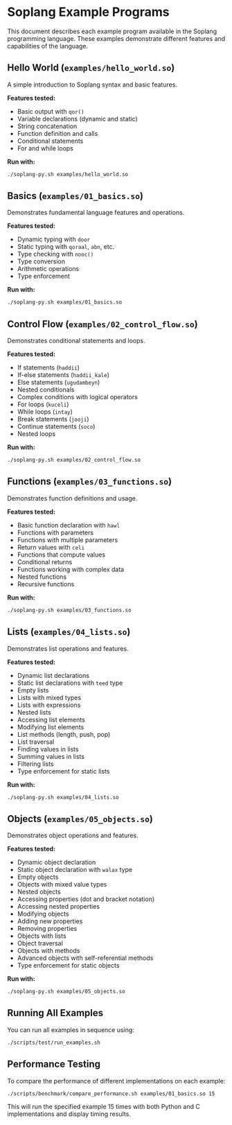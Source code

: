 # Soplang Example Programs

This document describes each example program available in the Soplang programming language. These examples demonstrate different features and capabilities of the language.

## Hello World (`examples/hello_world.so`)

A simple introduction to Soplang syntax and basic features.

**Features tested:**
- Basic output with `qor()`
- Variable declarations (dynamic and static)
- String concatenation
- Function definition and calls
- Conditional statements
- For and while loops

**Run with:**
```bash
./soplang-py.sh examples/hello_world.so
```

## Basics (`examples/01_basics.so`)

Demonstrates fundamental language features and operations.

**Features tested:**
- Dynamic typing with `door`
- Static typing with `qoraal`, `abn`, etc.
- Type checking with `nooc()`
- Type conversion
- Arithmetic operations
- Type enforcement

**Run with:**
```bash
./soplang-py.sh examples/01_basics.so
```

## Control Flow (`examples/02_control_flow.so`)

Demonstrates conditional statements and loops.

**Features tested:**
- If statements (`haddii`)
- If-else statements (`haddii_kale`)
- Else statements (`ugudambeyn`)
- Nested conditionals
- Complex conditions with logical operators
- For loops (`kuceli`)
- While loops (`intay`)
- Break statements (`jooji`)
- Continue statements (`soco`)
- Nested loops

**Run with:**
```bash
./soplang-py.sh examples/02_control_flow.so
```

## Functions (`examples/03_functions.so`)

Demonstrates function definitions and usage.

**Features tested:**
- Basic function declaration with `hawl`
- Functions with parameters
- Functions with multiple parameters
- Return values with `celi`
- Functions that compute values
- Conditional returns
- Functions working with complex data
- Nested functions
- Recursive functions

**Run with:**
```bash
./soplang-py.sh examples/03_functions.so
```

## Lists (`examples/04_lists.so`)

Demonstrates list operations and features.

**Features tested:**
- Dynamic list declarations
- Static list declarations with `teed` type
- Empty lists
- Lists with mixed types
- Lists with expressions
- Nested lists
- Accessing list elements
- Modifying list elements
- List methods (length, push, pop)
- List traversal
- Finding values in lists
- Summing values in lists
- Filtering lists
- Type enforcement for static lists

**Run with:**
```bash
./soplang-py.sh examples/04_lists.so
```

## Objects (`examples/05_objects.so`)

Demonstrates object operations and features.

**Features tested:**
- Dynamic object declaration
- Static object declaration with `walax` type
- Empty objects
- Objects with mixed value types
- Nested objects
- Accessing properties (dot and bracket notation)
- Accessing nested properties
- Modifying objects
- Adding new properties
- Removing properties
- Objects with lists
- Object traversal
- Objects with methods
- Advanced objects with self-referential methods
- Type enforcement for static objects

**Run with:**
```bash
./soplang-py.sh examples/05_objects.so
```

## Running All Examples

You can run all examples in sequence using:

```bash
./scripts/test/run_examples.sh
```

## Performance Testing

To compare the performance of different implementations on each example:

```bash
./scripts/benchmark/compare_performance.sh examples/01_basics.so 15
```

This will run the specified example 15 times with both Python and C implementations and display timing results. 